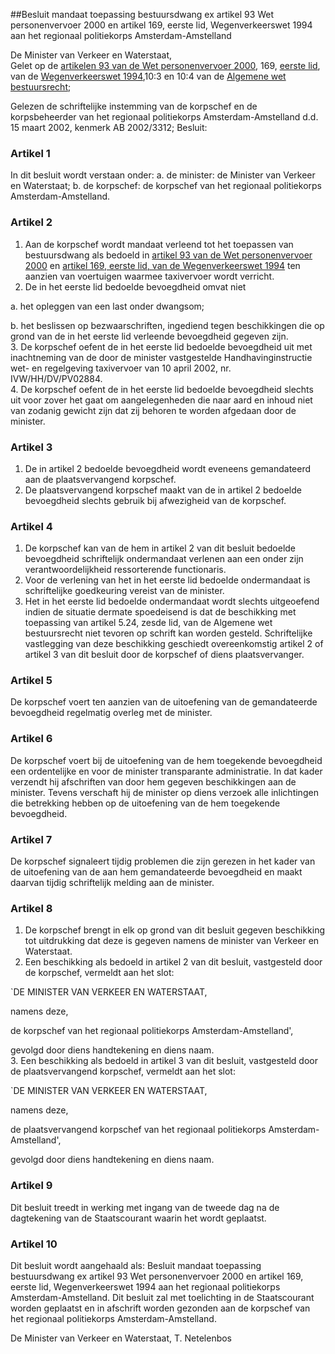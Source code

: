 <meta http-equiv='Content-Type' content='text/html; charset=utf-8' />

##Besluit mandaat toepassing bestuursdwang ex artikel 93 Wet personenvervoer 2000 en artikel 169, eerste lid, Wegenverkeerswet 1994 aan het regionaal politiekorps Amsterdam-Amstelland

De Minister van Verkeer en Waterstaat,  
Gelet op de [artikelen 93 van de Wet personenvervoer 2000](../../../../../../../../../../../../wet/wet/personenvervoer/2000/BWBR0011470/README.md), 169, [eerste lid](../../../../../../../../../../../../wet/wegenverkeerswet/1994/BWBR0006622/README.md), van de [Wegenverkeerswet 1994](../../../../../../../../../../../../wet/wegenverkeerswet/1994/BWBR0006622/README.md),10:3 en 10:4 van de [Algemene wet bestuursrecht](../../../../../../../../../../../../wet/algemene/wet/bestuursrecht/BWBR0005537/README.md);

Gelezen de schriftelijke instemming van de korpschef en de korpsbeheerder van het regionaal politiekorps Amsterdam-Amstelland d.d. 15 maart 2002, kenmerk AB 2002/3312;
Besluit:     

### Artikel  1  

In dit besluit wordt verstaan onder: a. de minister:   de Minister van Verkeer en Waterstaat;  b. de korpschef:   de korpschef van het regionaal politiekorps Amsterdam-Amstelland.   

### Artikel  2  

1.  Aan de korpschef wordt mandaat verleend tot het toepassen van bestuursdwang als bedoeld in [artikel 93 van de Wet personenvervoer 2000](../../../../../../../../../../../../wet/wet/personenvervoer/2000/BWBR0011470/README.md) en [artikel 169, eerste lid, van de Wegenverkeerswet 1994](../../../../../../../../../../../../wet/wegenverkeerswet/1994/BWBR0006622/README.md) ten aanzien van voertuigen waarmee taxivervoer wordt verricht.   
2.  De in het eerste lid bedoelde bevoegdheid omvat niet 

a.  het opleggen van een last onder dwangsom; 

b.  het beslissen op bezwaarschriften, ingediend tegen beschikkingen die op grond van de in het eerste lid verleende bevoegdheid gegeven zijn.    
3.  De korpschef oefent de in het eerste lid bedoelde bevoegdheid uit met inachtneming van de door de minister vastgestelde Handhavinginstructie wet- en regelgeving taxivervoer van 10 april 2002, nr. IVW/HH/DV/PV02884.   
4.  De korpschef oefent de in het eerste lid bedoelde bevoegdheid slechts uit voor zover het gaat om aangelegenheden die naar aard en inhoud niet van zodanig gewicht zijn dat zij behoren te worden afgedaan door de minister.  

### Artikel  3  

1.  De in artikel 2 bedoelde bevoegdheid wordt eveneens gemandateerd aan de plaatsvervangend korpschef.   
2.  De plaatsvervangend korpschef maakt van de in artikel 2 bedoelde bevoegdheid slechts gebruik bij afwezigheid van de korpschef.  

### Artikel  4  

1.  De korpschef kan van de hem in artikel 2 van dit besluit bedoelde bevoegdheid schriftelijk ondermandaat verlenen aan een onder zijn verantwoordelijkheid ressorterende functionaris.   
2.  Voor de verlening van het in het eerste lid bedoelde ondermandaat is schriftelijke goedkeuring vereist van de minister.   
3.  Het in het eerste lid bedoelde ondermandaat wordt slechts uitgeoefend indien de situatie dermate spoedeisend is dat de beschikking met toepassing van artikel 5.24, zesde lid, van de Algemene wet bestuursrecht niet tevoren op schrift kan worden gesteld. Schriftelijke vastlegging van deze beschikking geschiedt overeenkomstig artikel 2 of artikel 3 van dit besluit door de korpschef of diens plaatsvervanger.  

### Artikel  5  

De korpschef voert ten aanzien van de uitoefening van de gemandateerde bevoegdheid regelmatig overleg met de minister. 

### Artikel  6  

De korpschef voert bij de uitoefening van de hem toegekende bevoegdheid een ordentelijke en voor de minister transparante administratie. In dat kader verzendt hij afschriften van door hem gegeven beschikkingen aan de minister. Tevens verschaft hij de minister op diens verzoek alle inlichtingen die betrekking hebben op de uitoefening van de hem toegekende bevoegdheid. 

### Artikel  7  

De korpschef signaleert tijdig problemen die zijn gerezen in het kader van de uitoefening van de aan hem gemandateerde bevoegdheid en maakt daarvan tijdig schriftelijk melding aan de minister. 

### Artikel  8  

1.  De korpschef brengt in elk op grond van dit besluit gegeven beschikking tot uitdrukking dat deze is gegeven namens de minister van Verkeer en Waterstaat.   
2.  Een beschikking als bedoeld in artikel 2 van dit besluit, vastgesteld door de korpschef, vermeldt aan het slot: 

`DE MINISTER VAN VERKEER EN WATERSTAAT,  

namens deze,  

de korpschef van het regionaal politiekorps Amsterdam-Amstelland',  

gevolgd door diens handtekening en diens naam.     
3.  Een beschikking als bedoeld in artikel 3 van dit besluit, vastgesteld door de plaatsvervangend korpschef, vermeldt aan het slot: 

`DE MINISTER VAN VERKEER EN WATERSTAAT,  

namens deze,  

de plaatsvervangend korpschef van het regionaal politiekorps Amsterdam-Amstelland',  

gevolgd door diens handtekening en diens naam.    

### Artikel  9  

Dit besluit treedt in werking met ingang van de tweede dag na de dagtekening van de Staatscourant waarin het wordt geplaatst. 

### Artikel  10  

Dit besluit wordt aangehaald als: Besluit mandaat toepassing bestuursdwang ex artikel 93 Wet personenvervoer 2000 en artikel 169, eerste lid, Wegenverkeerswet 1994 aan het regionaal politiekorps Amsterdam-Amstelland. 
Dit besluit zal met toelichting in de Staatscourant worden geplaatst en in afschrift worden gezonden aan de korpschef van het regionaal politiekorps Amsterdam-Amstelland.   

De 
Minister van Verkeer en Waterstaat, 
T. Netelenbos      
